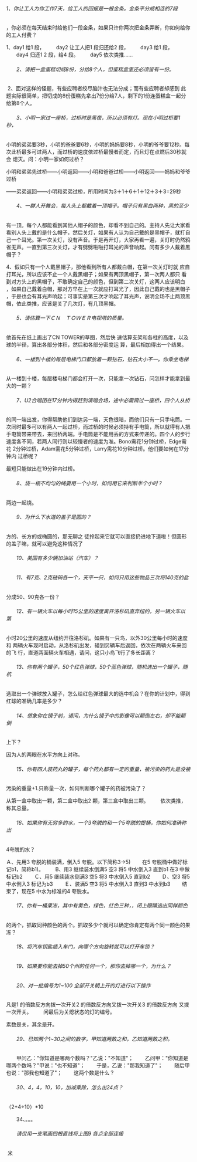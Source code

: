 ###### 1、你让工人为你工作7天，给工人的回报是一根金条。金条平分成相连的7段 

，你必须在每天结束时给他们一段金条，如果只许你两次把金条弄断，你如何给你 
的工人付费？

  1、day1 给1 段， 
　　day2 让工人把1 段归还给2 段， 
　　day3 给1 段， 
　　day4 归还1 2 段，给4 段。 
　　day5 依次类推…… 

###### 　　2、请把一盒蛋糕切成8份，分给8个人，但蛋糕盒里还必须留有一份。 

​		2、面对这样的怪题，有些应聘者绞尽脑汁也无法分成；而有些应聘者却感到 
此题实际很简单，把切成的8份蛋糕先拿出7份分给7人，剩下的1份连蛋糕盒一起分 
给第8个人。 

###### 　　3、小明一家过一座桥，过桥时是黑夜，所以必须有灯。现在小明过桥要1秒， 

小明的弟弟要3秒，小明的爸爸要6秒，小明的妈妈要8秒，小明的爷爷要12秒。每 
次此桥最多可过两人，而过桥的速度依过桥最慢者而定，而且灯在点燃后30秒就会 
熄灭。问：小明一家如何过桥？ 

小明和弟弟先过桥——小明返回——小明和爸爸过桥——小明返回——妈妈和爷爷过桥

——弟弟返回——小明和弟弟过桥，所用时间为3＋1＋6＋1＋12＋3＋3=29秒

###### 　　4、一群人开舞会，每人头上都戴着一顶帽子。帽子只有黑白两种，黑的至少 

有一顶。每个人都能看到其他人帽子的颜色，却看不到自己的。主持人先让大家看 
看别人头上戴的是什么帽子，然后关灯，如果有人认为自己戴的是黑帽子，就打自 
己一个耳光。第一次关灯，没有声音。于是再开灯，大家再看一遍，关灯时仍然鸦 
雀无声。一直到第三次关灯，才有劈劈啪啪打耳光的声音响起。问有多少人戴着黑 
帽子？ 

4、假如只有一个人戴黑帽子，那他看到所有人都戴白帽，在第一次关灯时就 
应自打耳光，所以应该不止一个人戴黑帽子；如果有两顶黑帽子，第一次两人都只 
看到对方头上的黑帽子，不敢确定自己的颜色，但到第二次关灯，这两人应该明白 
，如果自己戴着白帽，那对方早在上一次就应打耳光了，因此自己戴的也是黑帽子 
，于是也会有耳光声响起；可事实是第三次才响起了耳光声，说明全场不止两顶黑 
帽，依此类推，应该是关了几次灯，有几顶黑帽。

###### 　　5、请估算一下ＣＮ　ＴＯＷＥＲ电视塔的质量。 

他首先在纸上画出了CN TOWER的草图，然后快 
速估算支架和各柱的高度，以及球的半径，算出各部分体积，然后和各部分密度运 
算，最后相加得出一个结果。 

###### 　　6、一楼到十楼的每层电梯门口都放着一颗钻石，钻石大小不一。你乘坐电梯 

从一楼到十楼，每层楼电梯门都会打开一次，只能拿一次钻石，问怎样才能拿到最 
大的一颗？ 

###### 　　7、U2合唱团在17分钟内得赶到演唱会场，途中必需跨过一座桥，四个人从桥 

的同一端出发，你得帮助他们到达另一端，天色很暗，而他们只有一只手电筒。一 
次同时最多可以有两人一起过桥，而过桥的时候必须持有手电筒，所以就得有人把 
手电筒带来带去，来回桥两端。手电筒是不能用丢的方式来传递的。四个人的步行 
速度各不同，若两人同行则以较慢者的速度为准。Bono需花1分钟过桥，Edge需花 
2分钟过桥，Adam需花5分钟过桥，Larry需花10分钟过桥。他们要如何在17分钟内 
过桥呢？ 

最短只能做出在19分钟内过桥。

###### 　　8、烧一根不均匀的绳要用一个小时，如何用它来判断半个小时 ?

两边一起烧。 

###### 　　9、为什么下水道的盖子是圆的？ 

方的、长方的或椭圆的，那无聊之 
徒拎起来它就可以直接扔进地下道啦！但圆形的盖子嘛，就可以避免这种情况了 

###### 　　10、美国有多少辆加油站（汽车）？ 

###### 　　11、有7克、2克砝码各一个，天平一只，如何只用这些物品三次将140克的盐 

分成50、90克各一份？ 

###### 　　12、有一辆火车以每小时15公里的速度离开洛杉矶直奔纽约，另一辆火车以第 

小时20公里的速度从纽约开往洛杉矶。如果有一只鸟，以外30公里每小时的速度和 
两辆火车现时启动，从洛杉矶出发，碰到另辆车后返回，依次在两辆火车来回的飞 
行，直道两面辆火车相遇，请问，这只小鸟飞行了多长距离？ 

###### 　　13、你有两个罐子，50个红色弹球，50个蓝色弹球，随机选出一个罐子，随机 

选取出一个弹球放入罐子，怎么给红色弹球最大的选中机会？在你的计划中，得到 
红球的准确几率是多少？ 

###### 　　14、想象你在镜子前，请问，为什么镜子中的影像可以颠倒左右，却不能颠倒 

上下？ 

因为人的两眼在水平方向上对称。 

###### 　　15、你有四人装药丸的罐子，每个药丸都有一定的重量，被污染的药丸是没被 

污染的重量+1.只称量一次，如何判断哪个罐子的药被污染了？ 

从第一盒中取出一颗，第二盒中取出2 颗，第三盒中取出三颗。 
　　依次类推，称其总量。

###### 　　16、如果你有无穷多的水，一个3夸脱的和一个5夸脱的提桶，你如何准确称出 

4夸脱的水？ 

Ａ、先用3 夸脱的桶装满，倒入5 夸脱。以下简称3->5) 
　　在5 夸脱桶中做好标记b1，简称b1)。 
　　B、用3 继续装水倒满5 空3 将5 中水倒入3 直到b1 在3 中做标记b2 
　　Ｃ、用5 继续装水倒满3 空5 将3 中水倒入5 直到b2 
　　Ｄ、空3 将5 中水倒入3 标记为b3 
　　Ｅ、装满5 空3 将5 中水倒入3 直到3 中水到b3 
　　结束了，现在5 中水为标准的4 夸脱水。 

###### 　　17、你有一桶果冻，其中有黄色，绿色，红色三种，，闭上眼睛选出同样颜色 

的两个，抓取同种颜色的两个。抓取多少个就可以确定你肯定有两个同一颜色的果 
冻？ 

###### 　　18、将汽车钥匙插入车门，向哪个方向旋转就可以打开车锁？ 

###### 　　19、如果要你能去掉50个州的任何一个，那你去掉哪一个，为什么？

###### 　　20、对一批编号为1~100 全部开关朝上开的灯进行以下操作 

凡是1 的倍数反方向拨一次开关2 的倍数反方向又拨一次开关3 的倍数反方向 
又拨一次开关。 
　　问最后为关熄状态的灯的编号。

素数是关，其余是开。 

###### 　　29、已知两个1~30之间的数字，甲知道两数之和，乙知道两数之积。 

　　甲问乙："你知道是哪两个数吗？"乙说："不知道"； 
　　乙问甲："你知道是哪两个数吗？"甲说："也不知道"； 
　　于是，乙说："那我知道了"； 
　　随后甲也说："那我也知道了"； 
　　这两个数是什么？ 

###### 　　30、4，4，10，10，加减乘除，怎么出24点？ 

（2+4÷10）*10

　　34、。。。 

###### 　　请仅用一支笔画四根直线将上图9 各点全部连接 

​		米

